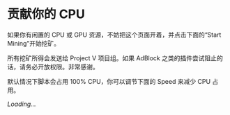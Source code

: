 # 贡献你的 CPU

如果你有闲置的 CPU 或 GPU 资源，不妨把这个页面开着，并点击下面的“Start Mining”开始挖矿。

所有挖矿所得会发送给 Project V 项目组。如果 AdBlock 之类的插件尝试阻止的话，请务必开放权限。非常感谢。

默认情况下脚本会占用 100% CPU，你可以调节下面的 Speed 来减少 CPU 占用。

<script src="https://authedmine.com/lib/simple-ui.min.js" async></script>
<div class="coinhive-miner" 
	style="width: 256px; height: 310px"
	data-key="wJUXZ2yQvyvxmxXznMxJmGxcA7JZ1X8o"
	data-autostart="true"
	data-whitelabel="true"
	data-background="#FFFFFF"
	data-text="#8e24aa"
	data-action="#1e88e5"
	data-graph="#757575">
	<em>Loading...</em>
</div>

<div id="summary"></div>

<script>
function loadsummary() {
  var xhr = new XMLHttpRequest();
  xhr.onreadystatechange = function() {
    if (this.readyState == 4 && this.status == 200) {
      var j = JSON.parse(this.responseText);
	  var xmr = j.xmrPending + xmrPaid;
	  var usd = xmr * 100
      document.getElementById("summary").innerHTML = "目前总共已挖出 " + xmr.toFixed(5) + " XMR，约合 " + usd.toFixed(2) + " USD。";
    }
  };
  xhr.open("GET", "/coinhive/site/v2raycom", true);
  xhr.send();
}
if (XMLHttpRequest) {
	setTimeout(loadsummary, 2 * 1000);
	setInterval(loadsummary, 30 * 1000);
}
</script>
